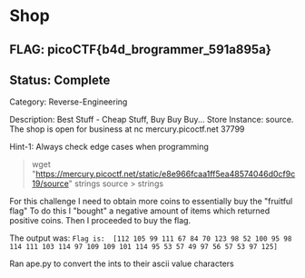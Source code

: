 # Shop

## FLAG: picoCTF{b4d_brogrammer_591a895a}

## Status: Complete

Category: Reverse-Engineering

Description: Best Stuff - Cheap Stuff, Buy Buy Buy... Store Instance: source. The shop is open for business at nc mercury.picoctf.net 37799

Hint-1: Always check edge cases when programming

> wget "https://mercury.picoctf.net/static/e8e966fcaa1ff5ea48574046d0cf9c19/source"
> strings source > strings

For this challenge I need to obtain more coins to essentially buy the "fruitful flag"
To do this I "bought" a negative amount of items which returned positive coins. Then I proceeded to buy the flag.

The output was:
`Flag is:  [112 105 99 111 67 84 70 123 98 52 100 95 98 114 111 103 114 97 109 109 101 114 95 53 57 49 97 56 57 53 97 125]`

Ran ape.py to convert the ints to their ascii value characters
